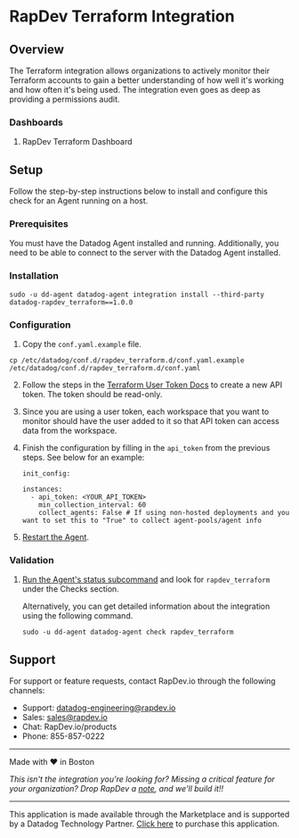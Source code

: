 # RapDev Terraform Integration

## Overview

The Terraform integration allows organizations to actively monitor their Terraform accounts to gain a better understanding of how well it's working and how often it's being used. The integration even goes as deep as providing a permissions audit. 

### Dashboards

1. RapDev Terraform Dashboard

## Setup

Follow the step-by-step instructions below to install and configure this check for an Agent running on a host. 

### Prerequisites

You must have the Datadog Agent installed and running. Additionally, you need to be able to connect to the server with the Datadog Agent installed.

### Installation

```
sudo -u dd-agent datadog-agent integration install --third-party datadog-rapdev_terraform==1.0.0
``` 

### Configuration
1. Copy the `conf.yaml.example` file. 

  ```
  cp /etc/datadog/conf.d/rapdev_terraform.d/conf.yaml.example /etc/datadog/conf.d/rapdev_terraform.d/conf.yaml
  ```

2. Follow the steps in the [Terraform User Token Docs][1] to create a new API token. The token should be read-only. 

3. Since you are using a user token, each workspace that you want to monitor should have the user added to it so that API token
can access data from the workspace.

4. Finish the configuration by filling in the `api_token` from the previous steps. See below for an example:
   
   ```
   init_config:

   instances:
     - api_token: <YOUR_API_TOKEN>
       min_collection_interval: 60
       collect_agents: False # If using non-hosted deployments and you want to set this to "True" to collect agent-pools/agent info
   ```
   
5. [Restart the Agent][2].

### Validation

1. [Run the Agent's status subcommand][3] and look for `rapdev_terraform` under the Checks section.

    Alternatively, you can get detailed information about the integration using the following command.
    
    ```
    sudo -u dd-agent datadog-agent check rapdev_terraform
    ```


## Support
For support or feature requests, contact RapDev.io through the following channels:

- Support: datadog-engineering@rapdev.io
- Sales: sales@rapdev.io
- Chat: RapDev.io/products
- Phone: 855-857-0222

---
Made with ❤️ in Boston

*This isn't the integration you're looking for? Missing a critical feature for your organization? Drop RapDev a [note](mailto:datadog-engineering@rapdev.io), and we'll build it!!*

---
This application is made available through the Marketplace and is supported by a Datadog Technology Partner. [Click here][4] to purchase this application.

[1]: https://www.terraform.io/docs/cloud/users-teams-organizations/users.html#api-tokens
[2]: https://docs.datadoghq.com/agent/guide/agent-commands/#start-stop-and-restart-the-agent
[3]: https://docs.datadoghq.com/agent/guide/agent-commands/#agent-status-and-information
[4]: https://app.datadoghq.com/marketplace/app/rapdev-terraform/pricing
